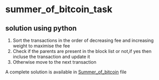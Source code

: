 # summer_of_bitcoin_task

## solution using python 



1. Sort the transactions in the order of decreasing fee and increasing weight to maximise the fee
2. Check if the parents are present in the block list or not,if yes then incluse the transaction and update it
3. Otherwise move to the next transaction

A complete solution is available in [Summer_of_bitcoin](https://github.com/anjali481/summer_of_bitcoin_task/blob/main/Summer_of_bitcoin.ipynb) file



